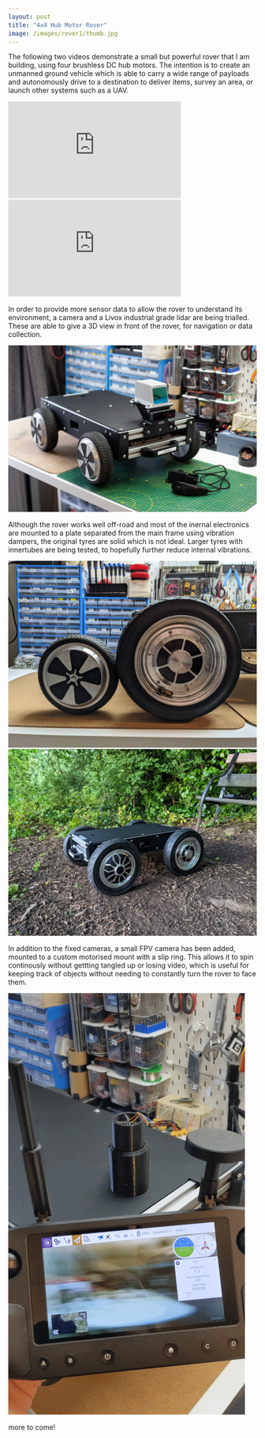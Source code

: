 ```yaml
---
layout: post
title: "4x4 Hub Motor Rover"
image: /images/rover1/thumb.jpg
---
```


The following two videos demonstrate a small but powerful rover that I am building, using four brushless DC hub motors. The intention is to create an unmanned ground vehicle which is able to carry a wide range of payloads and autonomously drive to a destination to deliver items, survey an area, or launch other systems such as a UAV.

<iframe width="350" height="196" src="https://www.youtube.com/embed/pg0ZOvEl2Q4" title="YouTube video player" frameborder="0" allow="accelerometer; autoplay; clipboard-write; encrypted-media; gyroscope; picture-in-picture" allowfullscreen></iframe>

<iframe width="350" height="196" src="https://www.youtube.com/embed/5OCF4ug2Um4" title="YouTube video player" frameborder="0" allow="accelerometer; autoplay; clipboard-write; encrypted-media; gyroscope; picture-in-picture" allowfullscreen></iframe>

In order to provide more sensor data to allow the rover to understand its environment, a camera and a Livox industrial grade lidar are being trialled. These are able to give a 3D view in front of the rover, for navigation or data collection.

<img src="/images/rover1/livox.jpg" alt="" class="inline">

Although the rover works well off-road and most of the inernal electronics are mounted to a plate separated from the main frame using vibration dampers, the original tyres are solid which is not ideal. Larger tyres with innertubes are being tested, to hopefully further reduce internal vibrations.

<img src="/images/rover1/wheels.jpg" alt="" class="inline">

<img src="/images/rover1/dirt.jpg" alt="" class="inline">

In addition to the fixed cameras, a small FPV camera has been added, mounted to a custom motorised mount with a slip ring. This allows it to spin continously without gettting tangled up or losing video, which is useful for keeping track of objects without needing to constantly turn the rover to face them.

<img src="/images/rover1/cameraspin.gif" alt="" class="inline">

more to come!

